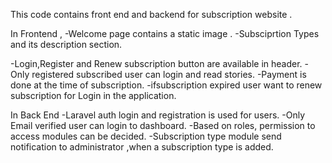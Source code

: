 This code contains front end and backend for subscription website .

In Frontend ,
-Welcome page contains a static image .
-Subsciprtion Types and its description section.

-Login,Register and Renew subscription button are available in header.
-Only registered subscribed user can login and read stories.
-Payment is done at the time of subscription.
-ifsubscription expired user want to renew subscription for Login in the application.


In Back End 
-Laravel auth login and registration is used for users.
-Only Email verified user can login to dashboard.
-Based on roles, permission to access modules can be decided.
-Subscription type module send notification to administrator ,when a subscription type is added.

